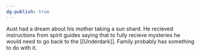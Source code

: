 ```yaml
---
dg-publish: true
---
```

Aust had a dream about his mother taking a sun shard. He recieved instructions from spirit guides saying that to fully recieve mysteries he would need to go back to the [[Underdark]]. Family probably has something to do with it.

